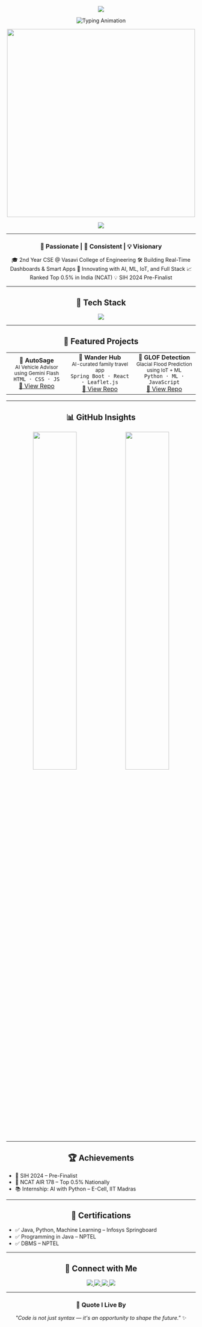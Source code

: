 <p align="center">
  <img src="https://capsule-render.vercel.app/api?type=waving&color=1fa2ff&height=200&section=header&text=Gundu%20Sandeep&fontSize=40&fontColor=ffffff" />
</p>

<p align="center">
  <img src="https://readme-typing-svg.demolab.com?font=Fira+Code&duration=3000&pause=800&color=1fa2ff&center=true&vCenter=true&width=435&lines=Engineering+creativity+into+code;Turning+ideas+into+impact!" alt="Typing Animation" />
</p>

<p align="center">
  <img src="https://media.giphy.com/media/qgQUggAC3Pfv687qPC/giphy.gif" width="500" />
</p>


<p align="center">
  <img src="https://github-profile-trophy.vercel.app/?username=sandeep1707-debug&theme=dracula&margin-w=20&margin-h=20&no-frame=true" />
</p>

---

<h3 align="center">🚀 Passionate | 🎯 Consistent | 💡 Visionary</h3>

<p align="center">
🎓 2nd Year CSE @ Vasavi College of Engineering  
🛠️ Building Real-Time Dashboards & Smart Apps  
🤖 Innovating with AI, ML, IoT, and Full Stack  
📈 Ranked Top 0.5% in India (NCAT)  
💡 SIH 2024 Pre-Finalist  
</p>

---

<h2 align="center">🧠 Tech Stack</h2>
<p align="center">
  <img src="https://skillicons.dev/icons?i=c,java,python,js,html,css,react,spring,mysql,postgres,mongodb,git,docker" />
</p>

---

<h2 align="center">🚀 Featured Projects</h2>

<table align="center">
  <tr>
    <td align="center">
      <b>🔧 AutoSage</b><br/>
      <sub>AI Vehicle Advisor using Gemini Flash</sub><br/>
      <code>HTML · CSS · JS</code><br/>
      <a href="https://github.com/sandeep1707-debug/Vehicle-X">🔗 View Repo</a>
    </td>
    <td align="center">
      <b>🧭 Wander Hub</b><br/>
      <sub>AI-curated family travel app</sub><br/>
      <code>Spring Boot · React · Leaflet.js</code><br/>
      <a href="https://github.com/sandeep1707-debug/Glof">🔗 View Repo</a>
    </td>
    <td align="center">
      <b>🌊 GLOF Detection</b><br/>
      <sub>Glacial Flood Prediction using IoT + ML</sub><br/>
      <code>Python · ML · JavaScript</code><br/>
      <a href="https://github.com/sandeep1707-debug/WANDERHUB">🔗 View Repo</a>
    </td>
  </tr>
</table>

---

<h2 align="center">📊 GitHub Insights</h2>

<p align="center">
  <img src="https://github-readme-stats.vercel.app/api?username=sandeep1707-debug&show_icons=true&theme=tokyonight&border_radius=15" width="48%"/>
  <img src="https://github-readme-stats.vercel.app/api/top-langs/?username=sandeep1707-debug&layout=compact&theme=tokyonight&border_radius=15" width="48%"/>
</p>



---

<h2 align="center">🏆 Achievements</h2>

<ul>
  <li>🥈 SIH 2024 – Pre-Finalist</li>
  <li>🧠 NCAT AIR 178 – Top 0.5% Nationally</li>
  <li>📚 Internship: AI with Python – E-Cell, IIT Madras</li>
</ul>

---

<h2 align="center">📜 Certifications</h2>

<ul>
  <li>✅ Java, Python, Machine Learning – Infosys Springboard</li>
  <li>✅ Programming in Java – NPTEL</li>
  <li>✅ DBMS – NPTEL</li>
</ul>

---

<h2 align="center">🔗 Connect with Me</h2>

<p align="center">
  <a href="https://linkedin.com/in/gundu-sandeep" target="_blank">
    <img src="https://img.shields.io/badge/LinkedIn-blue?logo=linkedin&style=for-the-badge" />
  </a>
  <a href="https://leetcode.com/sandeep__1707" target="_blank">
    <img src="https://img.shields.io/badge/LeetCode-yellow?logo=leetcode&style=for-the-badge" />
  </a>
  <a href="https://www.hackerrank.com/sandeep_goud" target="_blank">
    <img src="https://img.shields.io/badge/HackerRank-brightgreen?logo=hackerrank&style=for-the-badge" />
  </a>
  <a href="mailto:gundusandeep2005@gmail.com">
    <img src="https://img.shields.io/badge/Email-red?logo=gmail&style=for-the-badge" />
  </a>
</p>

---

<h3 align="center">💬 Quote I Live By</h3>

<p align="center">
  <i>"Code is not just syntax — it's an opportunity to shape the future."</i> ✨
</p>
